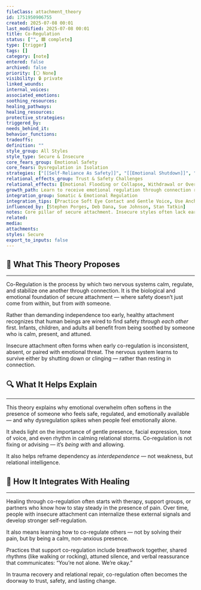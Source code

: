 ```yaml
---
fileClass: attachment_theory
id: 1751950906755
created: 2025-07-08 00:01
last_modified: 2025-07-08 00:01
title: Co-Regulation
status: ["", 🟩 complete]
type: [trigger]
tags: []
category: [note]
entered: false
archived: false
priority: [⚪ None]
visibility: 🔒 private
linked_wounds: 
internal_voices: 
associated_emotions: 
soothing_resources: 
healing_pathways: 
healing_resources: 
protective_strategies: 
triggered_by: 
needs_behind_it: 
behavior_functions: 
tradeoffs: 
definition: ""
style_group: All Styles
style_type: Secure & Insecure
core_fears_group: Emotional Safety
core_fears: Dysregulation in Isolation
strategies: ["[[Self-Reliance As Safety]]", "[[Emotional Shutdown]]", "[[Overcontrol]]"]
relational_effects_group: Trust & Safety Challenges
relational_effects: [Emotional Flooding or Collapse, Withdrawal or Over-Pursuit, Mistrust in Conflict]
growth_path: Learn to receive emotional regulation through connection rather than avoidance, control, or self-isolation. Practice mutual grounding in moments of rupture or overwhelm.
integration_group: Somatic & Emotional Regulation
integration_tips: [Practice Soft Eye Contact and Gentle Voice, Use Anchoring Phrases During Stress, Regulate Together Without Fixing]
influenced_by: [Stephen Porges, Deb Dana, Sue Johnson, Stan Tatkin]
notes: Core pillar of secure attachment. Insecure styles often lack early co-regulation, leading to dysregulated or self-contained strategies for managing distress.
related: 
media: 
attachments: 
styles: Secure
export_to_inputs: false
---
```


## 🧠 What This Theory Proposes
---
Co-Regulation is the process by which two nervous systems calm, regulate, and stabilize one another through connection. It is the biological and emotional foundation of secure attachment — where safety doesn’t just come from within, but from *with* someone.

Rather than demanding independence too early, healthy attachment recognizes that human beings are wired to find safety *through each other* first. Infants, children, and adults all benefit from being soothed by someone who is calm, present, and attuned.

Insecure attachment often forms when early co-regulation is inconsistent, absent, or paired with emotional threat. The nervous system learns to survive either by shutting down or clinging — rather than resting in connection.

## 🔍 What It Helps Explain
---
This theory explains why emotional overwhelm often softens in the presence of someone who feels safe, regulated, and emotionally available — and why dysregulation spikes when people feel emotionally alone.

It sheds light on the importance of gentle presence, facial expression, tone of voice, and even rhythm in calming relational storms. Co-regulation is not fixing or advising — it’s *being with* and allowing.

It also helps reframe dependency as *interdependence* — not weakness, but relational intelligence.

## 🧩 How It Integrates With Healing
---
Healing through co-regulation often starts with therapy, support groups, or partners who know how to stay steady in the presence of pain. Over time, people with insecure attachment can internalize these external signals and develop stronger self-regulation.

It also means learning how to co-regulate others — not by solving their pain, but by being a calm, non-anxious presence. 

Practices that support co-regulation include breathwork together, shared rhythms (like walking or rocking), attuned silence, and verbal reassurance that communicates: “You’re not alone. We’re okay.”

In trauma recovery and relational repair, co-regulation often becomes the doorway to trust, safety, and lasting change.
